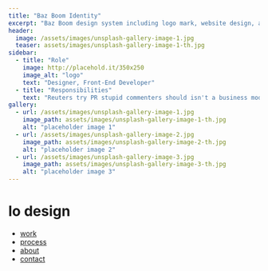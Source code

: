 ```yaml
---
title: "Baz Boom Identity"
excerpt: "Baz Boom design system including logo mark, website design, and branding applications."
header:
  image: /assets/images/unsplash-gallery-image-1.jpg
  teaser: assets/images/unsplash-gallery-image-1-th.jpg
sidebar:
  - title: "Role"
    image: http://placehold.it/350x250
    image_alt: "logo"
    text: "Designer, Front-End Developer"
  - title: "Responsibilities"
    text: "Reuters try PR stupid commenters should isn't a business model"
gallery:
  - url: /assets/images/unsplash-gallery-image-1.jpg
    image_path: assets/images/unsplash-gallery-image-1-th.jpg
    alt: "placeholder image 1"
  - url: /assets/images/unsplash-gallery-image-2.jpg
    image_path: assets/images/unsplash-gallery-image-2-th.jpg
    alt: "placeholder image 2"
  - url: /assets/images/unsplash-gallery-image-3.jpg
    image_path: assets/images/unsplash-gallery-image-3-th.jpg
    alt: "placeholder image 3"
---
```

<div class="hero-image" >
  <div class="fluid-container">
    <div class="row">
      <div class="col-sm-3 col-lg-3">
          <h1 class="logo">lo design</h1>
      </div>
      <div class="col-sm-9 col-lg-9">
          <nav class="mainNav">
              <ul>
                  <li><a href="work.html">work</a></li>
                  <li><a href="process.html">process</a></li>
                  <li><a href="about.html">about</a></li>
                  <li><a href="contact.html">contact</a></li>
              </ul>
          </nav>
      </div>
  </div>
    <!-- include_cached masthead.html -->
  </div>
</div>
